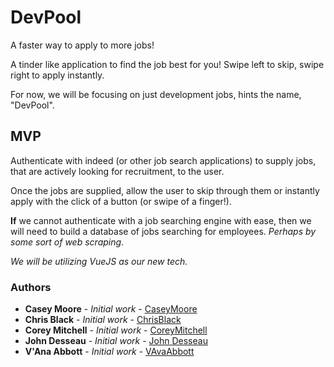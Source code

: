 # DevPool

A faster way to apply to more jobs!

A tinder like application to find the job best for you! Swipe left to skip, swipe right to apply instantly.

For now, we will be focusing on just development jobs, hints the name, "DevPool".

## MVP

Authenticate with indeed (or other job search applications) to supply jobs, that are actively looking for recruitment, to the user.

Once the jobs are supplied, allow the user to skip through them or instantly apply with the click of a button (or swipe of a finger!).

**If** we cannot authenticate with a job searching engine with ease, then we will need to build a database of jobs searching for employees. *Perhaps by some sort of web scraping*.

*We will be utilizing VueJS as our new tech.*
### Authors

* **Casey Moore** - *Initial work* - [CaseyMoore](https://github.com/Monroe89)
* **Chris Black** - *Initial work* - [ChrisBlack](https://github.com/ChrisLBlack)
* **Corey Mitchell** - *Initial work* - [CoreyMitchell](https://github.com/corey-mitchell)
* **John Desseau** - *Initial work* - [John Desseau]()
* **V'Ana Abbott** - *Initial work* - [VAvaAbbott](https://github.com/vana-abbott)

